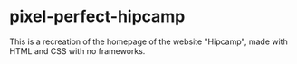# pixel-perfect-hipcamp
This is a recreation of the homepage of the website "Hipcamp", made with HTML and CSS with no frameworks.
